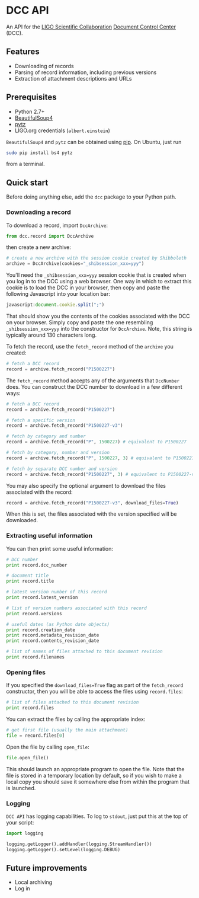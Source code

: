 # DCC API

An API for the [LIGO Scientific Collaboration](http://www.ligo.org/) [Document Control Center](https://dcc.ligo.org/) (DCC).

## Features

 - Downloading of records
 - Parsing of record information, including previous versions
 - Extraction of attachment descriptions and URLs

## Prerequisites

  - Python 2.7+
  - [BeautifulSoup4](https://www.crummy.com/software/BeautifulSoup/)
  - [pytz](https://pypi.python.org/pypi/pytz)
  - LIGO.org credentials (`albert.einstein`)

`BeautifulSoup4` and `pytz` can be obtained using [pip](https://pip.pypa.io/). On Ubuntu, just run
```bash
sudo pip install bs4 pytz
```
from a terminal.

## Quick start
Before doing anything else, add the `dcc` package to your Python path.

### Downloading a record
To download a record, import `DccArchive`:
```python
from dcc.record import DccArchive
```
then create a new archive:
```python
# create a new archive with the session cookie created by Shibboleth
archive = DccArchive(cookies="_shibsession_xxx=yyy")
```
You'll need the `_shibsession_xxx=yyy` session cookie that is created when you log in to the DCC using a web browser. One way in which to extract this cookie is to load the DCC in your browser, then copy and paste the following Javascript into your location bar:
```javascript
javascript:document.cookie.split(";")
```
That should show you the contents of the cookies associated with the DCC on your browser. Simply copy and paste the one resembling `_shibsession_xxx=yyy` into the constructor for `DccArchive`. Note, this string is typically around 130 characters long.

To fetch the record, use the `fetch_record` method of the `archive` you created:
```python
# fetch a DCC record
record = archive.fetch_record("P1500227")
```
The `fetch_record` method accepts any of the arguments that `DccNumber` does. You can construct the DCC number to download in a few different ways:
```python
# fetch a DCC record
record = archive.fetch_record("P1500227")

# fetch a specific version
record = archive.fetch_record("P1500227-v3")

# fetch by category and number
record = archive.fetch_record("P", 1500227) # equivalent to P1500227

# fetch by category, number and version
record = archive.fetch_record("P", 1500227, 3) # equivalent to P1500227-v3

# fetch by separate DCC number and version
record = archive.fetch_record("P1500227", 3) # equivalent to P1500227-v3
```

You may also specify the optional argument to download the files associated with the record:
```python
record = archive.fetch_record("P1500227-v3", download_files=True)
```
When this is set, the files associated with the version specified will be downloaded.

### Extracting useful information
You can then print some useful information:
```python
# DCC number
print record.dcc_number

# document title
print record.title

# latest version number of this record
print record.latest_version

# list of version numbers associated with this record
print record.versions

# useful dates (as Python date objects)
print record.creation_date
print record.metadata_revision_date
print record.contents_revision_date

# list of names of files attached to this document revision
print record.filenames
```

### Opening files
If you specified the `download_files=True` flag as part of the `fetch_record` constructor, then you will be able to access the files using `record.files`:
```python
# list of files attached to this document revision
print record.files
```
You can extract the files by calling the appropriate index:
```python
# get first file (usually the main attachment)
file = record.files[0]
```

Open the file by calling `open_file`:
```python
file.open_file()
```
This should launch an appropriate program to open the file. Note that the file is stored in a temporary location by default, so if you wish to make a local copy you should save it somewhere else from within the program that is launched.

### Logging
`DCC API` has logging capabilities. To log to `stdout`, just put this at the top of your script:
```python
import logging

logging.getLogger().addHandler(logging.StreamHandler())
logging.getLogger().setLevel(logging.DEBUG)
```

## Future improvements
 - Local archiving
 - Log in
